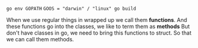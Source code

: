 `go env GOPATH`
`GOOS = "darwin" / "linux" go build`

When we use regular things in wrapped up we call them <strong>functions</strong>.
And these functions go into the classes, we like to term them as <strong>methods</strong>
But don't have classes in go, we need to bring this functions to struct. So that we can call them methods.